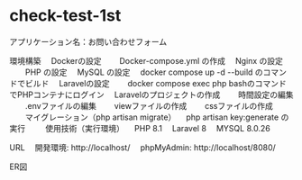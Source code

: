 # check-test-1st
アプリケーション名：お問い合わせフォーム

環境構築
　Dockerの設定
　　Docker-compose.yml の作成
  　Nginx の設定
　　PHP の設定
  　MySQL の設定
  　docker compose up -d --build のコマンドでビルド
　Laravelの設定
　　docker compose exec php bashのコマンドでPHPコンテナにログイン
  　Laravelのプロジェクトの作成
　　時間設定の編集
　　.envファイルの編集
　　viewファイルの作成
　　cssファイルの作成
　　マイグレーション（php artisan migrate）
  　php artisan key:generate の実行
　　
使用技術（実行環境）
　PHP 8.1
　Laravel 8
　MYSQL 8.0.26

URL
　開発環境: http://localhost/
　phpMyAdmin: http://localhost/8080/

ER図
